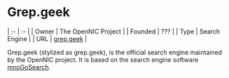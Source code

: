 # Grep.geek

| :- | :- |
| Owner | The OpenNIC Project |
| Founded | ??? |
| Type | Search Engine |
| URL | [grep.geek](http://grep.geek) |

Grep.geek (stylized as grep.geek), is the official search engine maintained by the OpenNIC project. It is based on the search engine software [mnoGoSearch](https://mnogosearch.org).
